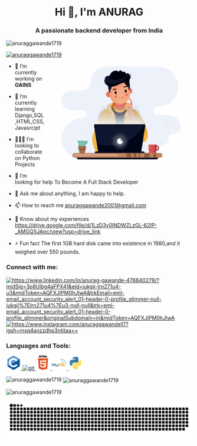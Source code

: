 
<h1 align="center">Hi 👋, I'm ANURAG</h1>
<h3 align="center">A passionate backend developer from India</h3>


<p align="left"> <img src="https://komarev.com/ghpvc/?username=anuraggawande1719&label=Profile%20views&color=0e75b6&style=flat" alt="anuraggawande1719" /> </p>

<p align="left"> <a href="https://github.com/ryo-ma/github-profile-trophy"><img src="https://github-profile-trophy.vercel.app/?username=anuraggawande1719" alt="anuraggawande1719" /></a> </p>

<img align="right" alt="Coding" width="400" src="https://github.com/anuraggawande1719/anuraggawande1719/blob/main/git%20hub%20gif.gif">


- 🔭 I’m currently working on **GAINS**

- 🌱 I’m currently learning Django,SQL,HTML,CSS,Javasrcipt

- 👨🏻‍💻 I’m looking to collaborate on Python Projects

- 🤝 I’m looking for help To Become A Full Stack Developer

- 💬 Ask me about anything, I am happy to help.

- 📫 How to reach me anuraggawande2001@gmail.com

- 📄 Know about my experiences https://drive.google.com/file/d/1LzD3y0lNDWZLzGL-62IP-_AMGQ1iJApc/view?usp=drive_link

- ⚡ Fun fact The first 1GB hard disk came into existence in 1980,and it weighed over 550 pounds.


<h3 align="left">Connect with me:</h3>
<p align="left">
<a href="https://www.linkedin.com/in/anurag-gawande-476840279/?midSig=3p8Ulbg4aFPX41&eid=iukgii-lrn271u4-u3&midToken=AQFXJIPM0hJIwA&trkEmail=eml-email_account_security_alert_01-header-0-profile_glimmer-null-iukgii%7Elrn271u4%7Eu3-null-null&trk=eml-email_account_security_alert_01-header-0-profile_glimmer&originalSubdomain=in&midToken=AQFXJIPM0hJIwA" target="blank"><img align="center" src="https://raw.githubusercontent.com/rahuldkjain/github-profile-readme-generator/master/src/images/icons/Social/linked-in-alt.svg" alt="https://www.linkedin.com/in/anurag-gawande-476840279/?midSig=3p8Ulbg4aFPX41&eid=iukgii-lrn271u4-u3&midToken=AQFXJIPM0hJIwA&trkEmail=eml-email_account_security_alert_01-header-0-profile_glimmer-null-iukgii%7Elrn271u4%7Eu3-null-null&trk=eml-email_account_security_alert_01-header-0-profile_glimmer&originalSubdomain=in&midToken=AQFXJIPM0hJIwA" height="30" width="40" /></a>
<a href="https://instagram.com/https://www.instagram.com/anuraggawande17?igsh=mxq4anzzdhp3ntjtaa==" target="blank"><img align="center" src="https://raw.githubusercontent.com/rahuldkjain/github-profile-readme-generator/master/src/images/icons/Social/instagram.svg" alt="https://www.instagram.com/anuraggawande17?igsh=mxq4anzzdhp3ntjtaa==" height="30" width="40" /></a>
</p>

<h3 align="left">Languages and Tools:</h3>
<p align="left"> <a href="https://www.cprogramming.com/" target="_blank" rel="noreferrer"> <img src="https://raw.githubusercontent.com/devicons/devicon/master/icons/c/c-original.svg" alt="c" width="40" height="40"/> </a> <a href="https://git-scm.com/" target="_blank" rel="noreferrer"> <img src="https://www.vectorlogo.zone/logos/git-scm/git-scm-icon.svg" alt="git" width="40" height="40"/> </a> <a href="https://www.w3.org/html/" target="_blank" rel="noreferrer"> <img src="https://raw.githubusercontent.com/devicons/devicon/master/icons/html5/html5-original-wordmark.svg" alt="html5" width="40" height="40"/> </a> <a href="https://www.mysql.com/" target="_blank" rel="noreferrer"> <img src="https://raw.githubusercontent.com/devicons/devicon/master/icons/mysql/mysql-original-wordmark.svg" alt="mysql" width="40" height="40"/> </a> <a href="https://www.python.org" target="_blank" rel="noreferrer"> <img src="https://raw.githubusercontent.com/devicons/devicon/master/icons/python/python-original.svg" alt="python" width="40" height="40"/> </a> </p>

<p><img align="left" src="https://github-readme-stats.vercel.app/api/top-langs?username=anuraggawande1719&show_icons=true&locale=en&layout=compact" alt="anuraggawande1719" /></p>

<p>&nbsp;<img align="center" src="https://github-readme-stats.vercel.app/api?username=anuraggawande1719&show_icons=true&locale=en" alt="anuraggawande1719" /></p>

<p><img align="center" src="https://github-readme-streak-stats.herokuapp.com/?user=anuraggawande1719&" alt="anuraggawande1719" /></p>

<!---
anuraggawande1719/anuraggawande1719 is a ✨ special ✨ repository because its `README.md` (this file) appears on your GitHub profile.
You can click the Preview link to take a look at your changes.
--->


<!DOCTYPE html>
<html lang="en">
<head>
<meta charset="UTF-8">
<meta name="viewport" content="width=device-width, initial-scale=1.0">

</head>
<body>
    <div class="svg-container">
        <img src="https://raw.githubusercontent.com/jaypokale/jaypokale/output/snake.svg" alt="Snake SVG">
    </div>
</body>
</html>
